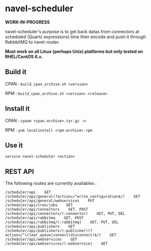 navel-scheduler
===============

**WORK-IN-PROGRESS**

navel-scheduler's purpose is to get back datas from connectors at scheduled (Quartz expressions) time then encode and push it through RabbbitMQ to navel-router.

**Must work on all Linux (perhaps Unix) platforms but only tested on RHEL/CentOS 6.x.**

Build it
--------

CPAN : `build_cpan_archive.sh <version>`

RPM : `build_cpan_archive.sh <version> <release>`

Install it
----------

CPAN : `cpanm <cpan-archive>.tar.gz -n`

RPM : `yum localinstall <rpm-archive>.rpm`

Use it
------

`service navel-scheduler <action>`

REST API
--------

The following routes are currently availables :

```
/scheduler/api    GET
/scheduler/api/general(?action=/^write_configuration$/)    GET
/scheduler/api/general/webservices    PUT
/scheduler/api/cron/jobs    GET
/scheduler/api/connectors    GET, POST
/scheduler/api/connectors/(:connector)    GET, PUT, DEL
/scheduler/api/rabbitmq    GET, POST
/scheduler/api/rabbitmq/(:rabbitmq)    GET, PUT, DEL
/scheduler/api/publishers    GET
/scheduler/api/publishers/(:publisher)(?action=/^(clear_queue|connect|disconnect)$/)    GET
/scheduler/api/webservices    GET
/scheduler/api/webservices/(:webservice)    GET
```